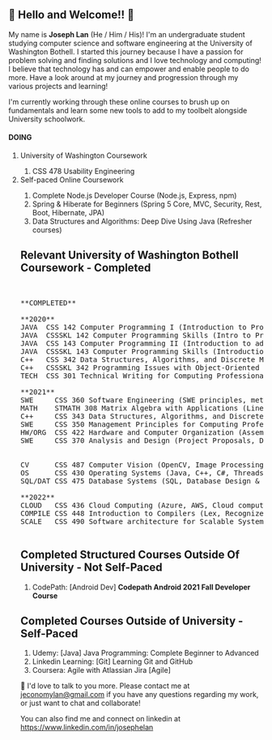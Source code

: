 <h2>👋 Hello and Welcome!! 👋</h2>

<p>
My name is <b>Joseph Lan</b> (He / Him / His)! I'm an undergraduate student studying computer science and software engineering at the University of Washington Bothell. I started this journey because I have a passion for problem solving and finding solutions and I love technology and computing! I believe that technology has and can empower and enable people to do more. Have a look around at my journey and progression through my various projects and learning!
</p>

I'm currently working through these online courses to brush up on fundamentals and learn some new tools to add to my toolbelt alongside University schoolwork.<br>

<h4>DOING</h4>
<ol>
  <li>University of Washington Coursework</li>
    <ol>
      <li>CSS 478 Usability Engineering
    </ol>
  <li>Self-paced Online Coursework</li>
    <ol>
      <li>Complete Node.js Developer Course (Node.js, Express, npm)</li>
      <li>Spring & Hiberate for Beginners (Spring 5 Core, MVC, Security, Rest, Boot, Hibernate, JPA)</li>
      <li>Data Structures and Algorithms: Deep Dive Using Java (Refresher courses)
</ol>
<h2>Relevant University of Washington Bothell Coursework - Completed</h2><br>
<pre>
**COMPLETED**<br>
**2020**
JAVA  CSS 142 Computer Programming I (Introduction to Programming Concepts)
JAVA  CSSSKL 142 Computer Programming Skills (Intro to Programming LAB)
JAVA  CSS 143 Computer Programming II (Introduction to advanced DSA/ ADT)
JAVA  CSSSKL 143 Computer Programming Skills (Introduction to advanced DSA LAB)
C++   CSS 342 Data Structures, Algorithms, and Discrete Mathematics (Programming with DSA, OOP, ++)
C++   CSSSKL 342 Programming Issues with Object-Oriented Languages (Programming with DSA, OOP LAB)
TECH  CSS 301 Technical Writing for Computing Professionals (Technical Writing)<br>
**2021**
SWE     CSS 360 Software Engineering (SWE principles, methodologies, SDLC, ++)
MATH    STMATH 308 Matrix Algebra with Applications (Linear Algebra, Applications, ++)
C++     CSS 343 Data Structures, Algorithms, and Discrete Mathematics II (Programming with DSA, OOP, BIGO, BST, GRAPH, PQUE, ++)
SWE     CSS 350 Management Principles for Computing Professionals (Management, EI, CM, ++)
HW/ORG  CSS 422 Hardware and Computer Organization (Assembly, 68K)
SWE     CSS 370 Analysis and Design (Project Proposals, Diagrams, Schematics, Requirements Elicitation, ++)<br><br>
CV      CSS 487 Computer Vision (OpenCV, Image Processing, Image Filtering, Image Recognition)
OS      CSS 430 Operating Systems (Java, C++, C#, Threads, Processes, Scheduling, OS)
SQL/DAT CSS 475 Database Systems (SQL, Database Design & Analysis)<br>
**2022**
CLOUD   CSS 436 Cloud Computing (Azure, AWS, Cloud computing, REST, Containers, VM)
COMPILE CSS 448 Introduction to Compilers (Lex, Recognizer, Parsers, AST, Semantics, CodeGen, Optimization, Grammar, LL/LR parsing) 
SCALE   CSS 490 Software architecture for Scalable Systems (Scaling design and analysis, Data scale and design, NoSQL, Kafka, Message Passing)<br>
</pre>

<h2>Completed Structured Courses Outside Of University - Not Self-Paced</h2>
<ol>
  <li>CodePath: [Android Dev] <b>Codepath Android 2021 Fall Developer Course</b></li>
</ol>

<h2>Completed Courses Outside of University - Self-Paced</h2>
<ol>
  <li>Udemy: [Java] Java Programming: Complete Beginner to Advanced</li>
  <li>Linkedin Learning: [Git] Learning Git and GitHub</li>
  <li>Coursera: Agile with Atlassian Jira [Agile]</li>
</ol>

👋 I'd love to talk to you more. Please contact me at jeconomylan@gmail.com if you have any questions regarding my work, or just want to chat and collaborate!

You can also find me and connect on linkedin at https://www.linkedin.com/in/josephelan

<!--
**josephelan/josephelan** is a ✨ _special_ ✨ repository because its `README.md` (this file) appears on your GitHub profile.

Here are some ideas to get you started:

- 🔭 I’m currently working on ...
- 🌱 I’m currently learning ...
- 👯 I’m looking to collaborate on ...
- 🤔 I’m looking for help with ...
- 💬 Ask me about ...
- 📫 How to reach me: ...
- 😄 Pronouns: ...
- ⚡ Fun fact: ...
-->

